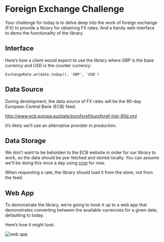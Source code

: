 # Foreign Exchange Challenge

Your challenge for today is to delve deep into the work of foreign exchange (FX) to provide a library for obtaining FX rates. And a handy web interface to demo the functionality of the library.


## Interface

Here’s how a client would expect to use the library where GBP is the base currency and USD is the counter currency:

```ExchangeRate.at(date.today(), 'GBP', 'USD')```

## Data Source

During development, the data source of FX rates will be the 90-day European Central Bank (ECB) feed:

http://www.ecb.europa.eu/stats/eurofxref/eurofxref-hist-90d.xml

It’s likely we’ll use an alternative provider in production.

## Data Storage

We don’t want to be beholden to the ECB website in order for our library to work, so the data should be pre-fetched and stored locally. You can assume we'll be doing this once a day using [cron](https://en.wikipedia.org/wiki/Cron) for now.

When requesting a rate, the library should load it from the store, not from the feed.

## Web App

To demonstrate the library, we’re going to hook it up to a web app that demonstrates converting between the available currencies for a given date, defaulting to today.

Here’s how it might look:

![web app](imgs/web_app.png)
